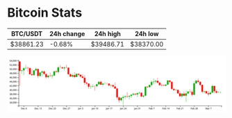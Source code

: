 # Bitcoin Stats

BTC/USDT|24h change|24h high|24h low|
|---|---|---|---|
|$38861.23|-0.68%|$39486.71|$38370.00|

<img src="./chart.svg">
